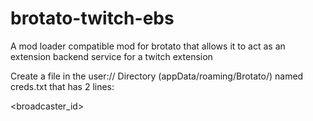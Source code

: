 # brotato-twitch-ebs
A mod loader compatible mod for brotato that allows it to act as an extension backend service for a twitch extension

Create a file in the user:// Directory (appData/roaming/Brotato/) named creds.txt that has 2 lines:

<broadcaster_id>
<JWT token>
